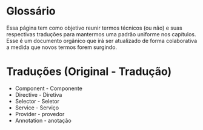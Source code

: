 # Glossário
Essa página tem como objetivo reunir termos técnicos (ou não) e suas respectivas traduções para mantermos uma padrão uniforme nos capítulos.  Esse é um documento orgânico que irá ser atualizado de forma colaborativa a medida que novos termos forem surgindo.

# Traduções (Original - Tradução)

* Component - Componente
* Directive - Diretiva
* Selector - Seletor
* Service - Serviço
* Provider - provedor
* Annotation - anotação
